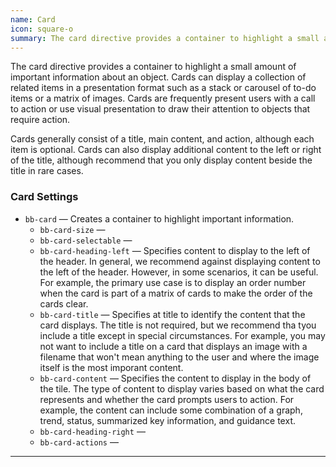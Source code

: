 ```yaml
---
name: Card
icon: square-o
summary: The card directive provides a container to highlight a small amount of important information.
---
```


The card directive provides a container to highlight a small amount of important information about an object. Cards can display a collection of related items in a presentation format such as a stack or carousel of to-do items or a matrix of images. Cards are frequently present users with a call to action or use visual presentation to draw their attention to objects that require action.

Cards generally consist of a title, main content, and action, although each item is optional. Cards can also display additional content to the left or right of the title, although recommend that you only display content beside the title in rare cases.

### Card Settings ###
- `bb-card` &mdash; Creates a container to highlight important information.
    - `bb-card-size` &mdash; 
    - `bb-card-selectable` &mdash; 
    - `bb-card-heading-left` &mdash; Specifies content to display to the left of the header. In general, we recommend against displaying content to the left of the header. However, in some scenarios, it can be useful. For example, the primary use case is to display an order number when the card is part of a matrix of cards to make the order of the cards clear.
    - `bb-card-title` &mdash; Specifies at title to identify the content that the card displays. The title is not required, but we recommend tha tyou include a title except in special circumstances. For example, you may not want to include a title on a card that displays an image with a filename that won't mean anything to the user and where the image itself is the most imporant content.
    - `bb-card-content` &mdash; Specifies the content to display in the body of the tile. The type of content to display varies based on what the card represents and whether the card prompts users to action. For example, the content can include some combination of a graph, trend, status, summarized key information, and guidance text.
    - `bb-card-heading-right` &mdash; 
    - `bb-card-actions` &mdash; 

---
